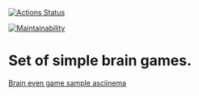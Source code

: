 [![Actions Status](https://github.com/octodes/python-project-49/workflows/hexlet-check/badge.svg)](https://github.com/octodes/python-project-49/actions)

[![Maintainability](https://api.codeclimate.com/v1/badges/ba5028906cddd1a8f3f6/maintainability)](https://codeclimate.com/github/octodes/python-project-49/maintainability)

# Set of simple brain games.

[Brain even game sample asciinema](https://asciinema.org/a/9sRRcsUScw3koxcPfQ5pV29DT)
